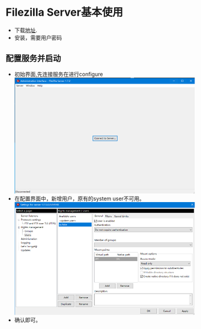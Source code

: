 # Filezilla Server基本使用
* 下载[地址](https://filezilla-project.org/).
* 安装，需要用户密码
## 配置服务并启动
* 初始界面,先连接服务在进行configure![](./rsc/img/2023-07-10_101355.png)
* 在配置界面中，新增用户，原有的system user不可用。![](./rsc/img/2023-07-10_102423.png)
* 确认即可。